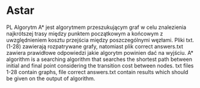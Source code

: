 # Astar
PL
Algorytm A* jest algorytmem przeszukującym graf w celu znalezienia najkrótszej trasy między punktem początkowym a końcowym z uwzględnieniem kosztu przejścia między poszczególnymi węzłami.
Pliki txt. (1-28) zawierają rozpatrywane grafy, natomiast plik correct answers.txt zawiera prawidłowe odpowiedzi jakie algorytm powinien dać na wyjściu.
A* algorithm is a searching algorithm that searches the shortest path between initial and final point considering the transition cost between nodes.
txt files 1-28 contain graphs, file correct answers.txt contain results which should be given on the output of algorithm.
